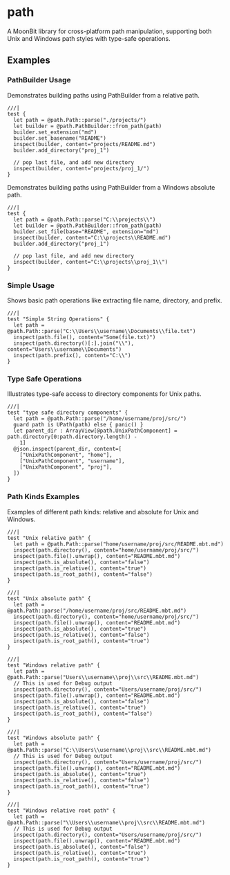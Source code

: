 # path

A MoonBit library for cross-platform path manipulation, supporting both Unix and Windows path styles with type-safe operations.

## Examples

### PathBuilder Usage

Demonstrates building paths using PathBuilder from a relative path.

```mbt
///|
test {
  let path = @path.Path::parse("./projects/")
  let builder = @path.PathBuilder::from_path(path)
  builder.set_extension("md")
  builder.set_basename("README")
  inspect(builder, content="projects/README.md")
  builder.add_directory("proj_1")

  // pop last file, and add new directory
  inspect(builder, content="projects/proj_1/")
}
```

Demonstrates building paths using PathBuilder from a Windows absolute path.

```mbt
///|
test {
  let path = @path.Path::parse("C:\\projects\\")
  let builder = @path.PathBuilder::from_path(path)
  builder.set_file(base="README", extension="md")
  inspect(builder, content="C:\\projects\\README.md")
  builder.add_directory("proj_1")

  // pop last file, and add new directory
  inspect(builder, content="C:\\projects\\proj_1\\")
}
```


### Simple Usage

Shows basic path operations like extracting file name, directory, and prefix.

```mbt
///|
test "Simple String Operations" {
  let path = @path.Path::parse("C:\\Users\\username\\Documents\\file.txt")
  inspect(path.file(), content="Some(file.txt)")
  inspect(path.directory()[:].join("\\"), content="Users\\username\\Documents")
  inspect(path.prefix(), content="C:\\")
}
```


### Type Safe Operations

Illustrates type-safe access to directory components for Unix paths.

```mbt
///|
test "type safe directory components" {
  let path = @path.Path::parse("/home/username/proj/src/")
  guard path is UPath(path) else { panic() }
  let parent_dir : ArrayView[@path.UnixPathComponent] = path.directory[0:path.directory.length() -
    1]
  @json.inspect(parent_dir, content=[
    ["UnixPathComponent", "home"],
    ["UnixPathComponent", "username"],
    ["UnixPathComponent", "proj"],
  ])
}
```


### Path Kinds Examples

Examples of different path kinds: relative and absolute for Unix and Windows.

```mbt
///|
test "Unix relative path" {
  let path = @path.Path::parse("home/username/proj/src/README.mbt.md")
  inspect(path.directory(), content="home/username/proj/src/")
  inspect(path.file().unwrap(), content="README.mbt.md")
  inspect(path.is_absolute(), content="false")
  inspect(path.is_relative(), content="true")
  inspect(path.is_root_path(), content="false")
}
```


```mbt
///|
test "Unix absolute path" {
  let path = @path.Path::parse("/home/username/proj/src/README.mbt.md")
  inspect(path.directory(), content="home/username/proj/src/")
  inspect(path.file().unwrap(), content="README.mbt.md")
  inspect(path.is_absolute(), content="true")
  inspect(path.is_relative(), content="false")
  inspect(path.is_root_path(), content="true")
}
```

```mbt
///|
test "Windows relative path" {
  let path = @path.Path::parse("Users\\username\\proj\\src\\README.mbt.md")
  // This is used for Debug output
  inspect(path.directory(), content="Users/username/proj/src/")
  inspect(path.file().unwrap(), content="README.mbt.md")
  inspect(path.is_absolute(), content="false")
  inspect(path.is_relative(), content="true")
  inspect(path.is_root_path(), content="false")
}
```

```mbt
///|
test "Windows absolute path" {
  let path = @path.Path::parse("C:\\Users\\username\\proj\\src\\README.mbt.md")
  // This is used for Debug output
  inspect(path.directory(), content="Users/username/proj/src/")
  inspect(path.file().unwrap(), content="README.mbt.md")
  inspect(path.is_absolute(), content="true")
  inspect(path.is_relative(), content="false")
  inspect(path.is_root_path(), content="true")
}
```


```mbt
///|
test "Windows relative root path" {
  let path = @path.Path::parse("\\Users\\username\\proj\\src\\README.mbt.md")
  // This is used for Debug output
  inspect(path.directory(), content="Users/username/proj/src/")
  inspect(path.file().unwrap(), content="README.mbt.md")
  inspect(path.is_absolute(), content="false")
  inspect(path.is_relative(), content="true")
  inspect(path.is_root_path(), content="true")
}
```

